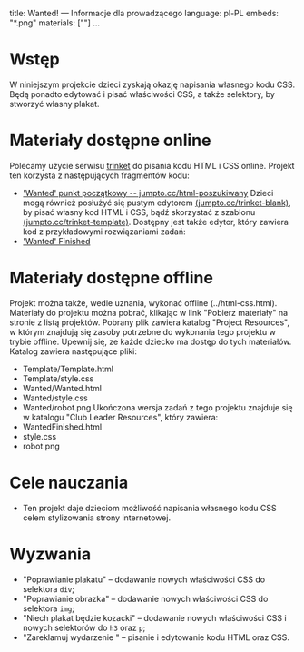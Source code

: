 title: Wanted! — Informacje dla prowadzącego
language: pl-PL
embeds: "*.png"
materials: [""]
...

# Wstęp
W niniejszym projekcie dzieci zyskają okazję napisania własnego kodu CSS. Będą ponadto edytować i pisać właściwości CSS, a także selektory, by stworzyć własny plakat.

# Materiały dostępne online
Polecamy użycie serwisu [trinket](https://trinket.io/) do pisania kodu HTML i CSS online. Projekt ten korzysta z następujących fragmentów kodu: 
+ ['Wanted' punkt początkowy -- jumpto.cc/html-poszukiwany](http://jumpto.cc/html-poszukiwany)
Dzieci mogą również posłużyć się pustym edytorem [(jumpto.cc/trinket-blank)](http://jumpto.cc/trinket-blank), by pisać własny kod HTML i CSS, bądź skorzystać z szablonu [(jumpto.cc/trinket-template)](http://jumpto.cc/trinket-template).
Dostępny jest także edytor, który zawiera kod z przykładowymi rozwiązaniami zadań:
+ ['Wanted' Finished](https://trinket.io/html/dcbb8e428d)

# Materiały dostępne offline
Projekt można także, wedle uznania, wykonać offline (../html-css.html). Materiały do projektu można pobrać, klikając w link "Pobierz materiały" na stronie z listą projektów. Pobrany plik zawiera katalog "Project Resources", w którym znajdują się zasoby potrzebne do wykonania tego projektu w trybie offline. Upewnij się, ze każde dziecko ma dostęp do tych materiałów. Katalog zawiera następujące pliki:
+ Template/Template.html
+ Template/style.css
+ Wanted/Wanted.html
+ Wanted/style.css
+ Wanted/robot.png
Ukończona wersja zadań z tego projektu znajduje się w katalogu "Club Leader Resources", który zawiera: 
+ WantedFinished.html
+ style.css
+ robot.png

# Cele nauczania
+ Ten projekt daje dzieciom możliwość napisania własnego kodu CSS celem stylizowania strony internetowej.

# Wyzwania
+ "Poprawianie plakatu" – dodawanie nowych właściwości CSS do selektora `div`;
+ "Poprawianie obrazka" – dodawanie nowych właściwości CSS do selektora `img`;
+ "Niech plakat będzie kozacki" – dodawanie nowych właściwości CSS i nowych selektorów do `h3` oraz `p`;
+ "Zareklamuj wydarzenie " – pisanie i edytowanie kodu HTML oraz CSS. 
